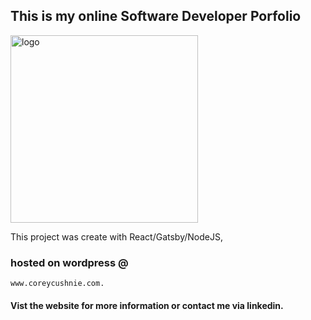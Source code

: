 ## This is my online Software Developer Porfolio

<img src="./src/images/headerLogo" alt="logo" height="300" width="300"/>

This project was create with React/Gatsby/NodeJS, 

### hosted on wordpress @ 
`www.coreycushnie.com.`

#### Vist the website for more information or contact me via linkedin.